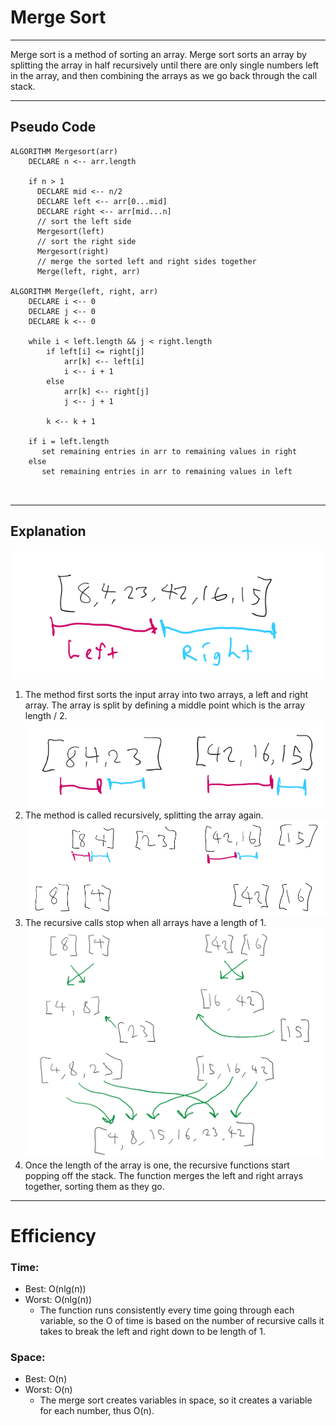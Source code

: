 # Merge Sort
---

Merge sort is a method of sorting an array.  Merge sort sorts an array by splitting the array in half recursively until there are only
single numbers left in the array, and then combining the arrays as we go back through the call stack.

---

## Pseudo Code

```
ALGORITHM Mergesort(arr)
    DECLARE n <-- arr.length
           
    if n > 1
      DECLARE mid <-- n/2
      DECLARE left <-- arr[0...mid]
      DECLARE right <-- arr[mid...n]
      // sort the left side
      Mergesort(left)
      // sort the right side
      Mergesort(right)
      // merge the sorted left and right sides together
      Merge(left, right, arr)

ALGORITHM Merge(left, right, arr)
    DECLARE i <-- 0
    DECLARE j <-- 0
    DECLARE k <-- 0

    while i < left.length && j < right.length
        if left[i] <= right[j]
            arr[k] <-- left[i]
            i <-- i + 1
        else
            arr[k] <-- right[j]
            j <-- j + 1
            
        k <-- k + 1

    if i = left.length
       set remaining entries in arr to remaining values in right
    else
       set remaining entries in arr to remaining values in left



```

---

## Explanation

![Merge Sort Image 1](assets/Blog1.png)
1) The method first sorts the input array into two arrays, a left and right array.  The array is split by defining a middle
point which is the array length / 2.
![Merge Sort Image 2](assets/Blog2.png)
2) The method is called recursively, splitting the array again.
![Merge Sort Image 3](assets/Blog3.png)
3) The recursive calls stop when all arrays have a length of 1.
![Merge Sort Image 4](assets/Blog4.png)
4) Once the length of the array is one, the recursive functions start popping off the stack. The function merges the left and 
right arrays together, sorting them as they go.

---

# Efficiency

### Time: 
* Best: O(nlg(n))
* Worst: O(nlg(n))
  * The function runs consistently every time going through each variable, so the O of time is based on the number of recursive
  calls it takes to break the left and right down to be length of 1.
### Space:
* Best: O(n)
* Worst: O(n)
  * The merge sort creates variables in space, so it creates a variable for each number, thus O(n).